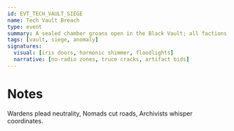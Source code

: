 ```yaml
---
id: EVT_TECH_VAULT_SIEGE
name: Tech Vault Breach
type: event
summary: A sealed chamber groans open in the Black Vault; all factions reposition.
tags: [vault, siege, anomaly]
signatures:
  visual: [iris doors, harmonic shimmer, floodlights]
  narrative: [no-radio zones, truce cracks, artifact bids]
---
```


# Notes

Wardens plead neutrality, Nomads cut roads, Archivists whisper coordinates.
